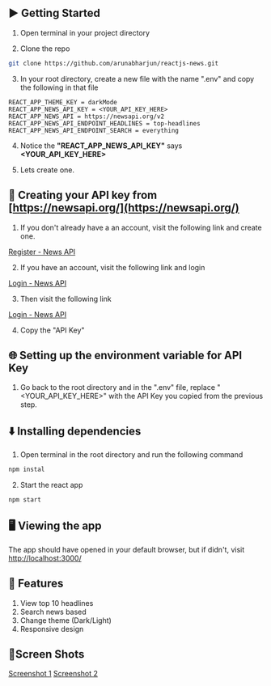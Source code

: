 ## ▶️ Getting Started

1. Open terminal in your project directory

2. Clone the repo

```bash
git clone https://github.com/arunabharjun/reactjs-news.git
```

3. In your root directory, create a new file with the name ".env" and copy the following in that file

```
REACT_APP_THEME_KEY = darkMode
REACT_APP_NEWS_API_KEY = <YOUR_API_KEY_HERE>
REACT_APP_NEWS_API = https://newsapi.org/v2
REACT_APP_NEWS_API_ENDPOINT_HEADLINES = top-headlines
REACT_APP_NEWS_API_ENDPOINT_SEARCH = everything
```

4. Notice the **"REACT_APP_NEWS_API_KEY"** says **<YOUR_API_KEY_HERE>**

5. Lets create one.

## 🔑 Creating your API key from [https://newsapi.org/](https://newsapi.org/)

1. If you don't already have a an account, visit the following link and create one.

[Register - News API](https://newsapi.org/register)

2. If you have an account, visit the following link and login

[Login - News API](https://newsapi.org/login)

3. Then visit the following link

[Login - News API](https://newsapi.org/account)

4. Copy the "API Key"

## 🌐 Setting up the environment variable for API Key

1. Go back to the root directory and in the ".env" file, replace "<YOUR_API_KEY_HERE>" with the API Key you copied from the previous step.

## ⬇️ Installing dependencies

1. Open terminal in the root directory and run the following command

```bash
npm instal
```

2. Start the react app

```bash
npm start
```

## 🖥 Viewing the app

The app should have opened in your default browser, but if didn't, visit [http://localhost:3000/](http://localhost:3000/)

## 🌟 Features

1. View top 10 headlines 
2. Search news based
3. Change theme (Dark/Light)
4. Responsive design

## 📱Screen Shots

[Screenshot 1](./screens/1.png "Screenshot 1")
[Screenshot 2](./screens/2.png "Screenshot 2")